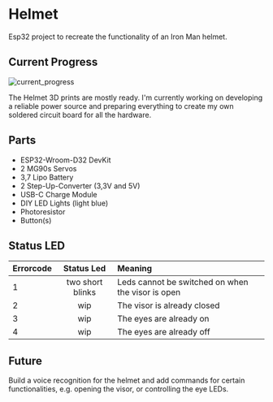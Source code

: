# Helmet
Esp32 project to recreate the functionality of an Iron Man helmet.

## Current Progress
![current_progress](https://github.com/user-attachments/assets/1faaa313-dcce-40db-9d44-5c49e7fb2d33)

The Helmet 3D prints are mostly ready. I'm currently working on developing a reliable power source and preparing everything to create my own soldered circuit board for all the hardware. 

## Parts
* ESP32-Wroom-D32 DevKit
* 2 MG90s Servos
* 3,7 Lipo Battery
* 2 Step-Up-Converter (3,3V and 5V)
* USB-C Charge Module
* DIY LED Lights (light blue)
* Photoresistor
* Button(s)

## Status LED
| Errorcode | Status Led       | Meaning |
|:----------|:----------------:|:--------------------------------------------------|
| 1         | two short blinks | Leds cannot be switched on when the visor is open |
| 2 | wip | The visor is already closed |
| 3 | wip | The eyes are already on |
| 4 | wip | The eyes are already off |

## Future
Build a voice recognition for the helmet and add commands for certain functionalities, e.g. opening the visor, or controlling the eye LEDs.
